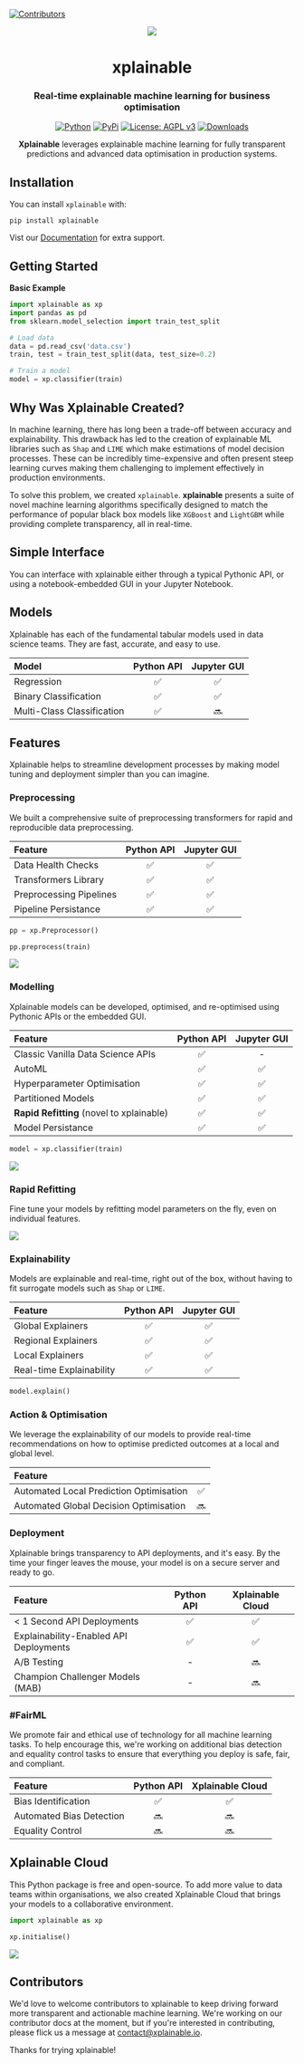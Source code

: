
<!-- ALL-CONTRIBUTORS-BADGE:START - Do not remove or modify this section -->
[![Contributors](https://img.shields.io/badge/Contributors-2-orange.svg?style=flat-square)](#contributors-)
<!-- ALL-CONTRIBUTORS-BADGE:END -->

<div align="center">
<img src="https://github.com/xplainable/xplainable/blob/dev/docs/assets/logo/xplainable-logo.png">
<h1 align="center">xplainable</h1>
<h3 align="center">Real-time explainable machine learning for business optimisation</h3>
    
[![Python](https://img.shields.io/pypi/pyversions/xplainable)](https://pypi.org/project/xplainable/)
[![PyPi](https://img.shields.io/pypi/v/xplainable?color=blue)](https://pypi.org/project/xplainable/)
[![License: AGPL v3](https://img.shields.io/badge/License-AGPL_v3-blue.svg)](https://github.com/xplainable/xplainable/blob/dev/LICENSE)
[![Downloads](https://static.pepy.tech/badge/xplainable)](https://pepy.tech/project/xplainable)
    
**Xplainable** leverages explainable machine learning for fully transparent predictions and advanced data optimisation in production systems.
</div>


## Installation

You can install ``xplainable`` with:

```
pip install xplainable
```

Vist our [Documentation](https://xplainable.readthedocs.io) for extra support.

## Getting Started

**Basic Example**

```python
import xplainable as xp
import pandas as pd
from sklearn.model_selection import train_test_split

# Load data
data = pd.read_csv('data.csv')
train, test = train_test_split(data, test_size=0.2)

# Train a model
model = xp.classifier(train)
```

## Why Was Xplainable Created?
In machine learning, there has long been a trade-off between accuracy and 
explainability. This drawback has led to the creation of explainable ML
libraries such as ``Shap`` and ``LIME`` which make estimations of model decision
processes. These can be incredibly time-expensive and often present steep
learning curves making them challenging to implement effectively in production
environments.

To solve this problem, we created ``xplainable``. **xplainable** presents a
suite of novel machine learning algorithms specifically designed to match the
performance of popular black box models like ``XGBoost`` and ``LightGBM`` while
providing complete transparency, all in real-time.

## Simple Interface
You can interface with xplainable either through a typical Pythonic API, or
using a notebook-embedded GUI in your Jupyter Notebook.

## Models
Xplainable has each of the fundamental tabular models used in data science
teams. They are fast, accurate, and easy to use.

| Model | Python API| Jupyter GUI |
|:------|:------:|:------:|
| Regression | ✅ | ✅ |
| Binary Classification | ✅ | ✅ |
| Multi-Class Classification | ✅ | 🔜 |

## Features
Xplainable helps to streamline development processes by making model tuning
and deployment simpler than you can imagine.

### Preprocessing
We built a comprehensive suite of preprocessing transformers for rapid and
reproducible data preprocessing.

| Feature | Python API| Jupyter GUI |
|:------|:------:|:------:|
| Data Health Checks | ✅ | ✅ |
| Transformers Library | ✅ | ✅ |
| Preprocessing Pipelines | ✅ | ✅ |
| Pipeline Persistance | ✅ | ✅ |

```python
pp = xp.Preprocessor()

pp.preprocess(train)
```
<img src="https://github.com/xplainable/xplainable/blob/dev/docs/assets/gifs/preprocessing.gif">


### Modelling
Xplainable models can be developed, optimised, and re-optimised using Pythonic
APIs or the embedded GUI.

| Feature | Python API| Jupyter GUI |
|:------|:------:|:------:|
| Classic Vanilla Data Science APIs | ✅ | - |
| AutoML | ✅ | ✅ |
| Hyperparameter Optimisation | ✅ | ✅ |
| Partitioned Models | ✅ | ✅ |
| **Rapid Refitting** (novel to xplainable) | ✅ | ✅ |
| Model Persistance | ✅ | ✅ |

```python
model = xp.classifier(train)
```
<img src="https://github.com/xplainable/xplainable/blob/dev/docs/assets/gifs/gui_classifier.gif">

### Rapid Refitting
Fine tune your models by refitting model parameters on the fly, even on
individual features.

<img src="https://github.com/xplainable/xplainable/blob/dev/docs/assets/gifs/recalibrate.gif">

### Explainability
Models are explainable and real-time, right out of the box, without having to fit
surrogate models such as ``Shap`` or ``LIME``.

| Feature | Python API| Jupyter GUI |
|:------|:------:|:------:|
| Global Explainers | ✅ | ✅ |
| Regional Explainers | ✅ | ✅ |
| Local Explainers | ✅ | ✅ |
| Real-time Explainability | ✅ | ✅ |

```python
model.explain()
```

### Action & Optimisation
We leverage the explainability of our models to provide real-time
recommendations on how to optimise predicted outcomes at a local and global
level.

| Feature |  |
|:------|:------:|
| Automated Local Prediction Optimisation | ✅ |
| Automated Global Decision Optimisation | 🔜 |

### Deployment
Xplainable brings transparency to API deployments, and it's easy. By the time
your finger leaves the mouse, your model is on a secure server and ready to go.

| Feature | Python API| Xplainable Cloud |
|:------|:------:|:------:|
| < 1 Second API Deployments | ✅ | ✅ |
| Explainability-Enabled API Deployments | ✅ | ✅ |
| A/B Testing | - | 🔜 |
| Champion Challenger Models (MAB) | - | 🔜 |

### #FairML
We promote fair and ethical use of technology for all machine learning tasks.
To help encourage this, we're working on additional bias detection and equality
control tasks to ensure that everything you deploy is safe, fair, and compliant.

| Feature | Python API| Xplainable Cloud |
|:------|:------:|:------:|
| Bias Identification | ✅ | ✅ |
| Automated Bias Detection | 🔜 | 🔜 |
| Equality Control | 🔜 | 🔜 |

## Xplainable Cloud
This Python package is free and open-source. To add more value to data teams
within organisations, we also created Xplainable Cloud that brings your models
to a collaborative environment.

```python
import xplainable as xp

xp.initialise()
```

<img src="https://github.com/xplainable/xplainable/blob/dev/docs/assets/gifs/initialise.gif">

## Contributors
We'd love to welcome contributors to xplainable to keep driving forward more
transparent and actionable machine learning. We're working on our contributor
docs at the moment, but if you're interested in contributing, please flick us a
message at contact@xplainable.io.

Thanks for trying xplainable!
